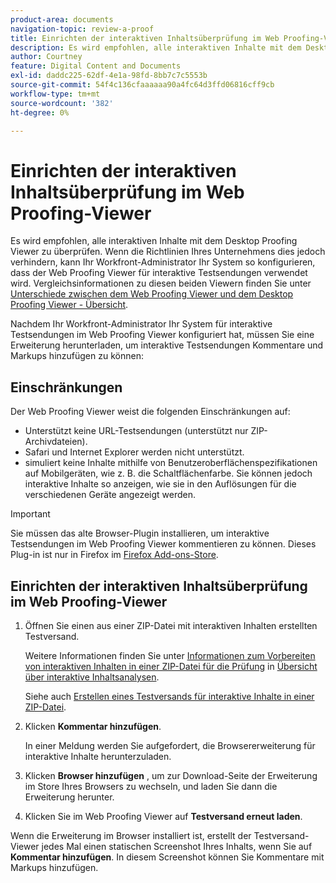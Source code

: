 ```yaml
---
product-area: documents
navigation-topic: review-a-proof
title: Einrichten der interaktiven Inhaltsüberprüfung im Web Proofing-Viewer
description: Es wird empfohlen, alle interaktiven Inhalte mit dem Desktop Proofing Viewer zu überprüfen. Wenn die Richtlinien Ihres Unternehmens dies jedoch verhindern, kann Ihr Workfront-Administrator Ihr System so konfigurieren, dass der Web Proofing Viewer für interaktive Testsendungen verwendet wird. Vergleichsinformationen zu diesen beiden Viewern finden Sie unter Unterschiede zwischen dem Web Proofing Viewer und dem Desktop Proofing Viewer - Übersicht.
author: Courtney
feature: Digital Content and Documents
exl-id: daddc225-62df-4e1a-98fd-8bb7c7c5553b
source-git-commit: 54f4c136cfaaaaaa90a4fc64d3ffd06816cff9cb
workflow-type: tm+mt
source-wordcount: '382'
ht-degree: 0%

---
```


# Einrichten der interaktiven Inhaltsüberprüfung im Web Proofing-Viewer

Es wird empfohlen, alle interaktiven Inhalte mit dem Desktop Proofing Viewer zu überprüfen. Wenn die Richtlinien Ihres Unternehmens dies jedoch verhindern, kann Ihr Workfront-Administrator Ihr System so konfigurieren, dass der Web Proofing Viewer für interaktive Testsendungen verwendet wird. Vergleichsinformationen zu diesen beiden Viewern finden Sie unter [Unterschiede zwischen dem Web Proofing Viewer und dem Desktop Proofing Viewer - Übersicht](../../../../review-and-approve-work/proofing/proofing-overview/understand-differences-between-web-viewer.md).

Nachdem Ihr Workfront-Administrator Ihr System für interaktive Testsendungen im Web Proofing Viewer konfiguriert hat, müssen Sie eine Erweiterung herunterladen, um interaktive Testsendungen Kommentare und Markups hinzufügen zu können:

## Einschränkungen

Der Web Proofing Viewer weist die folgenden Einschränkungen auf:

* Unterstützt keine URL-Testsendungen (unterstützt nur ZIP-Archivdateien).
* Safari und Internet Explorer werden nicht unterstützt.
* simuliert keine Inhalte mithilfe von Benutzeroberflächenspezifikationen auf Mobilgeräten, wie z. B. die Schaltflächenfarbe. Sie können jedoch interaktive Inhalte so anzeigen, wie sie in den Auflösungen für die verschiedenen Geräte angezeigt werden.

>[!IMPORTANT]
>
>Sie müssen das alte Browser-Plugin installieren, um interaktive Testsendungen im Web Proofing Viewer kommentieren zu können. Dieses Plug-in ist nur in Firefox im [Firefox Add-ons-Store](https://addons.mozilla.org/en-US/firefox/addon/proofhq-rich-media-review/).

## Einrichten der interaktiven Inhaltsüberprüfung im Web Proofing-Viewer

1. Öffnen Sie einen aus einer ZIP-Datei mit interaktiven Inhalten erstellten Testversand.

   Weitere Informationen finden Sie unter [Informationen zum Vorbereiten von interaktiven Inhalten in einer ZIP-Datei für die Prüfung](../../../../review-and-approve-work/proofing/proofing-overview/interactive-content-proofs.md#howtoprepareaninteractiveziparchive) in [Übersicht über interaktive Inhaltsanalysen](../../../../review-and-approve-work/proofing/proofing-overview/interactive-content-proofs.md).

   Siehe auch [Erstellen eines Testversands für interaktive Inhalte in einer ZIP-Datei](../../../../review-and-approve-work/proofing/creating-proofs-within-workfront/generate-proof-interactive-content-.md).

1. Klicken **Kommentar hinzufügen**.

   In einer Meldung werden Sie aufgefordert, die Browsererweiterung für interaktive Inhalte herunterzuladen.

1. Klicken **Browser hinzufügen** , um zur Download-Seite der Erweiterung im Store Ihres Browsers zu wechseln, und laden Sie dann die Erweiterung herunter.
1. Klicken Sie im Web Proofing Viewer auf **Testversand erneut laden**.

Wenn die Erweiterung im Browser installiert ist, erstellt der Testversand-Viewer jedes Mal einen statischen Screenshot Ihres Inhalts, wenn Sie auf **Kommentar hinzufügen**. In diesem Screenshot können Sie Kommentare mit Markups hinzufügen.

 
